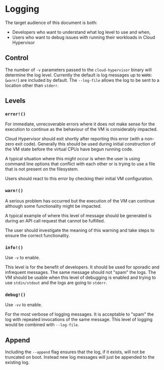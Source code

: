 # Logging

The target audience of this document is both:

- Developers who want to understand what log level to use and when,
- Users who want to debug issues with running their workloads in Cloud Hypervisor

## Control

The number of `-v` parameters passed to the `cloud-hypervisor` binary will determine the log level. Currently the default is log messages up to `WARN:` (`warn!`) are included by default. The `--log-file` allows the log to be sent to a location other than `stderr`.

## Levels

### `error!()`

For immediate, unrecoverable errors where it does not make sense for the execution to continue as the behaviour of the VM is considerably impacted.

Cloud Hypervisor should exit shortly after reporting this error (with a non-zero exit code). Generally this should be used during initial construction of the VM state before the virtual CPUs have begun running code.

A typical situation where this might occur is when the user is using command line options that conflict with each other or is trying to use a file that is not present on the filesystem.

Users should react to this error by checking their initial VM configuration.

### `warn!()`

A serious problem has occurred but the execution of the VM can continue although some functionality might be impacted.

A typical example of where this level of message should be generated is during an API call request that cannot be fulfilled.

The user should investigate the meaning of this warning and take steps to ensure the correct functionality.

### `info!()`

Use `-v` to enable.

This level is for the benefit of developers. It should be used for sporadic and infrequent messages. The same message should not "spam" the logs. The VM should be usable when this level of debugging is enabled and trying to use `stdin/stdout` and the logs are going to `stderr`.

### `debug!()`

Use `-vv` to enable.

For the most verbose of logging messages. It is acceptable to "spam" the log with repeated invocations of the same message. This level of logging would be combined with `--log-file`.

## Append

Including the `--append` flag ensures that the log, if it exists, will not be truncated on boot. Instead new log messages will just be appended to the existing log.
